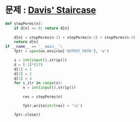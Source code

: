 
# 문제 : [Davis' Staircase](https://www.hackerrank.com/challenges/ctci-recursive-staircase/problem?isFullScreen=true&h_l=interview&playlist_slugs%5B%5D=interview-preparation-kit&playlist_slugs%5B%5D=recursion-backtracking)

```python
def stepPerms(n):
    if d[n] >= 0: return d[n]
    
    d[n] = stepPerms(n-1) + stepPerms(n-2) + stepPerms(n-3)
    return d[n]
if __name__ == '__main__':
    fptr = open(os.environ['OUTPUT_PATH'], 'w')

    s = int(input().strip())
    d = [-1]*(37)
    d[1] = 1
    d[2] = 2
    d[3] = 4
    for s_itr in range(s):
        n = int(input().strip())
        
        res = stepPerms(n)

        fptr.write(str(res) + '\n')

    fptr.close()

```
